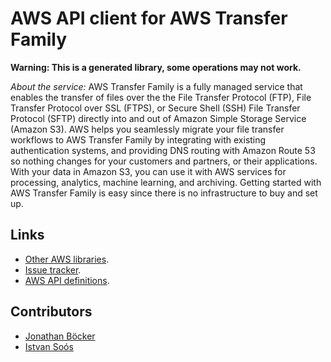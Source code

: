 # AWS API client for AWS Transfer Family

**Warning: This is a generated library, some operations may not work.**

*About the service:*
AWS Transfer Family is a fully managed service that enables the transfer of
files over the the File Transfer Protocol (FTP), File Transfer Protocol over
SSL (FTPS), or Secure Shell (SSH) File Transfer Protocol (SFTP) directly
into and out of Amazon Simple Storage Service (Amazon S3). AWS helps you
seamlessly migrate your file transfer workflows to AWS Transfer Family by
integrating with existing authentication systems, and providing DNS routing
with Amazon Route 53 so nothing changes for your customers and partners, or
their applications. With your data in Amazon S3, you can use it with AWS
services for processing, analytics, machine learning, and archiving. Getting
started with AWS Transfer Family is easy since there is no infrastructure to
buy and set up.

## Links

- [Other AWS libraries](https://github.com/agilord/aws_client/tree/master/generated).
- [Issue tracker](https://github.com/agilord/aws_client/issues).
- [AWS API definitions](https://github.com/aws/aws-sdk-js/tree/master/apis).

## Contributors

- [Jonathan Böcker](https://github.com/Schwusch)
- [Istvan Soós](https://github.com/isoos)

